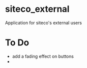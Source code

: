 # siteco_external

Application for siteco's external users

# To Do
- add a fading effect on buttons
- 